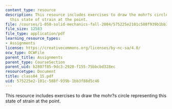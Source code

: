 ```yaml
---
content_type: resource
description: This resource includes exercises to draw the mohr?s circle representing
  this state of strain at the point.
file: /courses/1-050-solid-mechanics-fall-2004/575225e2101c588f939b1bb3f88d5c46_class04_15.pdf
file_size: 12583
file_type: application/pdf
learning_resource_types:
- Assignments
license: https://creativecommons.org/licenses/by-nc-sa/4.0/
ocw_type: OCWFile
parent_title: Assignments
parent_type: CourseSection
parent_uid: b2807f85-9dc3-2920-f155-75bbcbd328ec
resourcetype: Document
title: class04_15.pdf
uid: 575225e2-101c-588f-939b-1bb3f88d5c46
---
```

This resource includes exercises to draw the mohr?s circle representing this state of strain at the point.